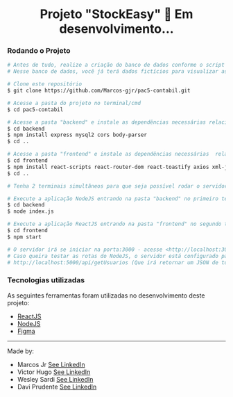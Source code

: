 <!--te-->
<h1 align="center">
  Projeto "StockEasy" 🚀 Em desenvolvimento... 
</h1>

### Rodando o Projeto 

```bash
# Antes de tudo, realize a criação do banco de dados conforme o script disponibilizado na raíz do projeto (stockEasyBD.sql)
# Nesse banco de dados, você já terá dados fictícios para visualizar as funcionalidades do sistema.

# Clone este repositório
$ git clone https://github.com/Marcos-gjr/pac5-contabil.git

# Acesse a pasta do projeto no terminal/cmd 
$ cd pac5-contabil

# Acesse a pasta "backend" e instale as dependências necessárias relacionadas ao NodeJS e retorne a pasta raíz
$ cd backend
$ npm install express mysql2 cors body-parser
$ cd ..

# Acesse a pasta "frontend" e instale as dependências necessárias  relacionadas ao ReactJS e retorne a pasta raíz
$ cd frontend
$ npm install react-scripts react-router-dom react-toastify axios xml-js
$ cd ..

# Tenha 2 terminais simultâneos para que seja possível rodar o servidor NodeJS e ReactJS

# Execute a aplicação NodeJS entrando na pasta "backend" no primeiro terminal
$ cd backend
$ node index.js

# Execute a aplicação ReactJS entrando na pasta "frontend" no segundo terminal
$ cd frontend
$ npm start

# O servidor irá se iniciar na porta:3000 - acesse <http://localhost:3000> caso não tenha aberto sozinho
# Caso queira testar as rotas do NodeJS, o servidor está configurado para iniciar na porta:5000 - rota de exemplo
# http://localhost:5000/api/getUsuarios (Que irá retornar um JSON de todos os usuários cadastrados no banco de dados)
```

### Tecnologias utilizadas 
As seguintes ferramentas foram utilizadas no desenvolvimento deste projeto:
- [ReactJS](https://pt-br.reactjs.org/)
- [NodeJS](https://nodejs.org/en/)
- [Figma](https://www.figma.com/file/P25CE5hB9pVXozQZVpwwis/Untitled?type=design&node-id=0%3A1&t=g0tTvW62em3QJZfY-1)


---

Made by:

 - Marcos Jr [See LinkedIn](https://www.linkedin.com/in/marcos-gon%C3%A7alves-bbb17a1b5)
 - Victor Hugo [See LinkedIn](https://www.linkedin.com/in/victorbkuhn/)
 - Wesley Sardi [See LinkedIn](https://www.linkedin.com/in/wesleysardi/)
 - Davi Prudente [See LinkedIn](https://www.linkedin.com/in/daviprudente/)
